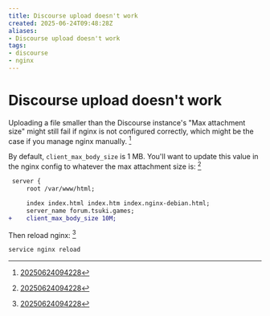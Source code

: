 ```yaml
---
title: Discourse upload doesn't work
created: 2025-06-24T09:48:28Z
aliases:
- Discourse upload doesn't work
tags:
- discourse
- nginx
---
```


# Discourse upload doesn't work

Uploading a file smaller than the Discourse instance's "Max attachment size" might still fail if nginx is not configured correctly, which might be the case if you manage nginx manually. [^1]

By default, `client_max_body_size` is 1 MB. You'll want to update this value in the nginx config to whatever the max attachment size is:  [^1]

```diff
 server {
     root /var/www/html;

     index index.html index.htm index.nginx-debian.html;
     server_name forum.tsuki.games;
+    client_max_body_size 10M;
```

Then reload nginx: [^1]

```sh
service nginx reload
```

[^1]: [20250624094228](../entries/20250624094228.md)
